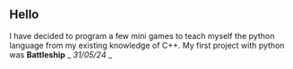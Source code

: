 ## Hello

I have decided to program a few mini games to teach myself the python language from my existing knowledge of C++. My first project with python was **Battleship** _ _31/05/24_ _
